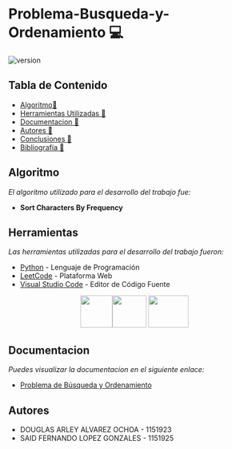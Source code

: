 # Problema-Busqueda-y-Ordenamiento :computer:

![version](https://pandorafms.com/blog/wp-content/uploads/2018/05/que-es-un-algoritmo-featured.png) 

## Tabla de Contenido

* [Algoritmo:memo:](#Algoritmos)
* [Herramientas Utilizadas :memo:](#Herramientas)
* [Documentacion :memo:](#Documentacion)
* [Autores :memo:](#autores)
* [Conclusiones :memo:](#Conclusiones)
* [Bibliografía :memo:](#bibliografía)

## Algoritmo
_El algoritmo utilizado para el desarrollo del trabajo fue:_
* <b> Sort Characters By Frequency </b>

## Herramientas 

_Las herramientas utilizadas para el desarrollo del trabajo fueron:_

* [Python](https://www.python.org) - Lenguaje de Programación
* [LeetCode](https://leetcode.com) - Plataforma Web
* [Visual Studio Code](https://code.visualstudio.com) - Editor de Código Fuente

<p
   align="center"><img src="https://upload.wikimedia.org/wikipedia/commons/thumb/c/c3/Python-logo-notext.svg/768px-Python-logo-notext.svg.png" width="64" height="64" margin-right: 20px><img src="https://cdn.cdo.mit.edu/wp-content/uploads/sites/67/2021/01/0_zuhXdNAIUoxEem4-.png" width="68" height="64" >
   <img src="https://www.comparasoftware.com/wp-content/uploads/2018/08/logovisualstudiocode.png" width="80" height="64" >
</p>

## Documentacion
_Puedes visualizar la documentacion en el siguiente enlace:_ 
* [Problema de Búsqueda y Ordenamiento]()

## Autores
* DOUGLAS ARLEY ALVAREZ OCHOA - 1151923
* SAID FERNANDO LOPEZ GONZALES - 1151925




